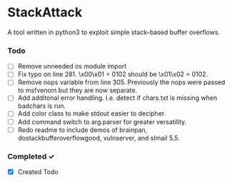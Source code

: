 # StackAttack
A tool written in python3 to exploit simple stack-based buffer overflows.

### Todo
- [ ] Remove unneeded os module import 
- [ ] Fix typo on line 281. \\x00\\x01 = 0102 should be \\x01\\x02 = 0102.
- [ ] Remove nops variable from line 305. Previously the nops were passed to msfvenom but they are now separate.
- [ ] Add additonal error handling. I.e. detect if chars.txt is missing when badchars is run.
- [ ] Add color class to make stdout easier to decipher.
- [ ] Add command switch to arg.parser for greater versatility.
- [ ] Redo readme to include demos of brainpan, dostackbufferoverflowgood, vulnserver, and slmail 5.5.

### Completed ✓
- [x] Created Todo
